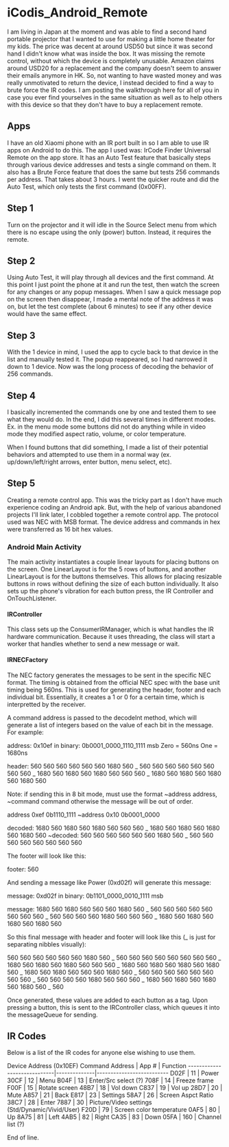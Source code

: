 # iCodis_Android_Remote

I am living in Japan at the moment and was able to find a second hand portable projector that I wanted to use for making a little home theater for my kids. The price was decent at around USD50 but since it was second hand I didn't know what was inside the box. It was missing the remote control, without which the device is completely unusable. Amazon claims around USD20 for a replacement and the company doesn't seem to answer their emails anymore in HK. So, not wanting to have wasted money and was really unmotivated to return the device, I instead decided to find a way to brute force the IR codes. I am posting the walkthrough here for all of you in case you ever find yourselves in the same situation as well as to help others with this device so that they don't have to buy a replacement remote.

## Apps

I have an old Xiaomi phone with an IR port built in so I am able to use IR apps on Android to do this. The app I used was: IrCode Finder Universal Remote on the app store. It has an Auto Test feature that basically steps through various device addresses and tests a single command on them. It also has a Brute Force feature that does the same but tests 256 commands per address. That takes about 3 hours. I went the quicker route and did the Auto Test, which only tests the first command (0x00FF).

## Step 1

Turn on the projector and it will idle in the Source Select menu from which there is no escape using the only (power) button. Instead, it requires the remote.

## Step 2

Using Auto Test, it will play through all devices and the first command. At this point I just point the phone at it and run the test, then watch the screen for any changes or any popup messages. When I saw a quick message pop on the screen then disappear, I made a mental note of the address it was on, but let the test complete (about 6 minutes) to see if any other device would have the same effect.

## Step 3

With the 1 device in mind, I used the app to cycle back to that device in the list and manually tested it. The popup reappeared, so I had narrowed it down to 1 device. Now was the long process of decoding the behavior of 256 commands.

## Step 4

I basically incremented the commands one by one and tested them to see what they would do. In the end, I did this several times in different modes. Ex. in the menu mode some buttons did not do anything while in video mode they modified aspect ratio, volume, or color temperature.

When I found buttons that did something, I made a list of their potential behaviors and attempted to use them in a normal way (ex. up/down/left/right arrows, enter button, menu select, etc).

## Step 5

Creating a remote control app. This was the tricky part as I don't have much experience coding an Android apk. But, with the help of various abandoned projects I'll link later, I cobbled together a remote control app.
The protocol used was NEC with MSB format. The device address and commands in hex were transferred as 16 bit hex values.

### Android Main Activity

The main activity instantiates a couple linear layouts for placing buttons on the screen. One LinearLayout is for the 5 rows of buttons, and another LinearLayout is for the buttons themselves. This allows for placing resizable buttons in rows without defining the size of each button individually. 
It also sets up the phone's vibration for each button press, the IR Controller and OnTouchListener.

#### IRController

This class sets up the ConsumerIRManager, which is what handles the IR hardware communication. Because it uses threading, the class will start a worker that handles whether to send a new message or wait.

#### IRNECFactory

The NEC factory generates the messages to be sent in the specific NEC format. The timing is obtained from the official NEC spec with the base unit timing being 560ns. This is used for generating the header, footer and each individual bit. Essentially, it creates a 1 or 0 for a certain time, which is interpretted by the receiver. 

A command address is passed to the decodeInt method, which will generate a list of integers based on the value of each bit in the message.
For example:

address: 0x10ef
in binary: 0b0001_0000_1110_1111
msb
Zero = 560ns
One = 1680ns

header: 560 560 560 560 560 560 1680 560 _ 560 560 560 560 560 560 560 560 _ 1680 560 1680 560 1680 560 560 560 _ 1680 560 1680 560 1680 560 1680 560

Note: if sending this in 8 bit mode, must use the format ~address address, ~command command otherwise the message will be out of order.

address 0xef		0b1110_1111
~address 0x10	0b0001_0000

decoded: 	1680 560 1680 560 1680 560 560 560 _ 1680 560 1680 560 1680 560 1680 560 
~decoded:	560 560 560 560 560 560 1680 560 _ 560 560 560 560 560 560 560 560 


The footer will look like this:

footer: 560

And sending a message like Power (0xd02f) will generate this message:

message: 0xd02f
in binary: 0b1101_0000_0010_1111
msb

message: 1680 560 1680 560 560 560 1680 560 _ 560 560 560 560 560 560 560 560 _ 560 560 560 560 1680 560 560 560 _ 1680 560 1680 560 1680 560 1680 560 

So this final message with header and footer will look like this (_ is just for separating nibbles visually): 

560 560 560 560 560 560 1680 560 _ 560 560 560 560 560 560 560 560 _ 1680 560 1680 560 1680 560 560 560 _ 1680 560 1680 560 1680 560 1680 560 _ 1680 560 1680 560 560 560 1680 560 _ 560 560 560 560 560 560 560 560 _ 560 560 560 560 1680 560 560 560 _ 1680 560 1680 560 1680 560 1680 560 _ 560

Once generated, these values are added to each button as a tag. Upon pressing a button, this is sent to the IRController class, which queues it into the messageQueue for sending.

## IR Codes

Below is a list of the IR codes for anyone else wishing to use them.

Device Address (0x10EF)
Command Address    |    App #    |    Function
-----------------------------|--------------|--------------------------
D02F                          |    11         |    Power
30CF                          |    12         |    Menu
B04F                          |    13         |    Enter/Src select (?)
708F                          |    14         |    Freeze frame
F00F                          |    15         |    Rotate screen
48B7                          |    18         |    Vol down
C837                          |    19         |    Vol up
28D7                          |    20         |    Mute
A857                          |    21         |    Back
E817                          |    23         |    Settings
58A7                          |    26         |    Screen Aspct Ratio
38C7                          |    28         |    Enter
7887                          |    30         |    Picture/Video settings (Std/Dynamic/Vivid/User)
F20D                          |    79         |    Screen color temperature
0AF5                          |    80         |    Up
8A75                          |    81         |    Left
4AB5                          |    82         |    Right
CA35                          |    83         |    Down
05FA                          |    160        |    Channel list (?)


End of line.
